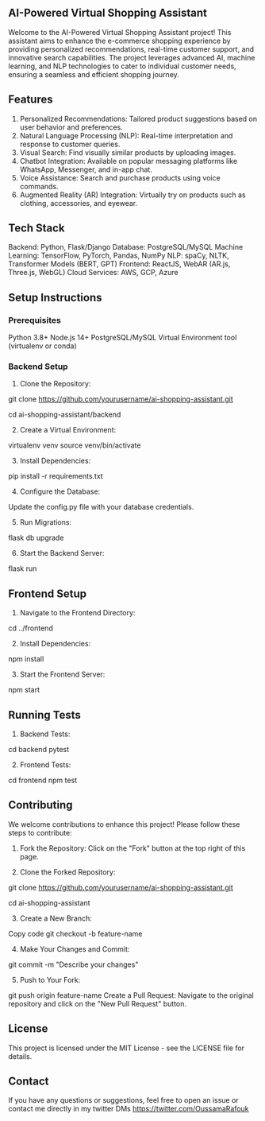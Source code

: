 ## AI-Powered Virtual Shopping Assistant

Welcome to the AI-Powered Virtual Shopping Assistant project! This assistant aims to enhance the e-commerce shopping experience by providing personalized recommendations, real-time customer support, and innovative search capabilities. The project leverages advanced AI, machine learning, and NLP technologies to cater to individual customer needs, ensuring a seamless and efficient shopping journey.


## Features
1. Personalized Recommendations: Tailored product suggestions based on user behavior and preferences.
2. Natural Language Processing (NLP): Real-time interpretation and response to customer queries.
3. Visual Search: Find visually similar products by uploading images.
4. Chatbot Integration: Available on popular messaging platforms like WhatsApp, Messenger, and in-app chat.
5. Voice Assistance: Search and purchase products using voice commands.
6. Augmented Reality (AR) Integration: Virtually try on products such as clothing, accessories, and eyewear.

## Tech Stack
Backend: Python, Flask/Django
Database: PostgreSQL/MySQL
Machine Learning: TensorFlow, PyTorch, Pandas, NumPy
NLP: spaCy, NLTK, Transformer Models (BERT, GPT)
Frontend: ReactJS, WebAR (AR.js, Three.js, WebGL)
Cloud Services: AWS, GCP, Azure

## Setup Instructions
### Prerequisites
Python 3.8+
Node.js 14+
PostgreSQL/MySQL
Virtual Environment tool (virtualenv or conda)

### Backend Setup
1. Clone the Repository:

git clone https://github.com/yourusername/ai-shopping-assistant.git

cd ai-shopping-assistant/backend

2. Create a Virtual Environment:

virtualenv venv
source venv/bin/activate

3. Install Dependencies:

pip install -r requirements.txt

4. Configure the Database:

Update the config.py file with your database credentials.

5. Run Migrations:

flask db upgrade

6. Start the Backend Server:

flask run

## Frontend Setup

1. Navigate to the Frontend Directory:

cd ../frontend

2. Install Dependencies:

npm install

3. Start the Frontend Server:

npm start

## Running Tests
1. Backend Tests:
   
cd backend
pytest

2. Frontend Tests:

cd frontend
npm test

## Contributing
We welcome contributions to enhance this project! Please follow these steps to contribute:

1. Fork the Repository:
Click on the "Fork" button at the top right of this page.

2. Clone the Forked Repository:

git clone https://github.com/yourusername/ai-shopping-assistant.git

cd ai-shopping-assistant

3. Create a New Branch:

Copy code
git checkout -b feature-name

4. Make Your Changes and Commit:

git commit -m "Describe your changes"

5. Push to Your Fork:

git push origin feature-name
Create a Pull Request:
Navigate to the original repository and click on the "New Pull Request" button.

## License
This project is licensed under the MIT License - see the LICENSE file for details.

## Contact
If you have any questions or suggestions, feel free to open an issue or contact me directly in my twitter DMs 
https://twitter.com/OussamaRafouk
